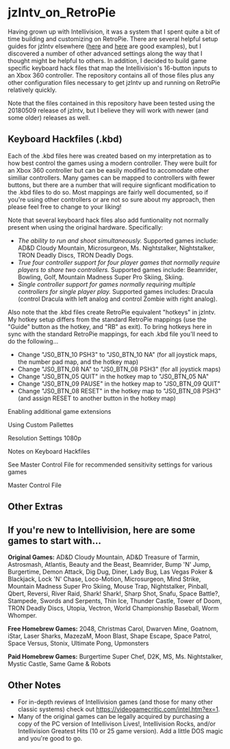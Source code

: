 # jzIntv_on_RetroPie
Having grown up with Intellivision, it was a system that I spent quite a bit of time building and customizing on RetroPie. There are several helpful setup guides for jzIntv elsewhere ([here](
https://www.reddit.com/r/intellivision/comments/4etfy4/howto_use_jzintv_emulator_the_easy_way/) and [here](https://www.retronicdesign.com/en/configuring-a-raspberry-pi-as-an-intellivision-retro-gaming-console/) are good examples), but I discovered a number of other advanced settings along the way that I thought might be helpful to others. In addition, I decided to build game specific keyboard hack files that map the Intellivision's 16-button inputs to an Xbox 360 controller. The repository contains all of those files plus any other configuration files necessary to get jzIntv up and running on RetroPie relatively quickly.

Note that the files contained in this repository have been tested using the 20180509 release of jzIntv, but I believe they will work with newer (and some older) releases as well.

## Keyboard Hackfiles (.kbd)

Each of the .kbd files here was created based on my interpretation as to how best control the games using a modern controller. They were built for an Xbox 360 controller but can be easily modified to accomodate other similiar controllers. Many games can be mapped to controllers with fewer buttons, but there are a number that will require signficant modification to the .kbd files to do so. Most mappings are fairly well documented, so if you're using other controllers or are not so sure about my approach, then please feel free to change to your liking!

Note that several keyboard hack files also add funtionality not normally present when using the original hardware.  Specifically:
  * *The ability to run and shoot simultaneously.*  Supported games include:  AD&D Cloudy Mountain, Microsurgeon, Ms.   Nightstalker, Nightstalker, TRON Deadly Discs, TRON Deadly Dogs.
  * *True four controller support for four player games that normally require players to share two controllers.*  Supported games include: Beamrider, Bowling, Golf, Mountain Madness Super Pro Skiing, Skiing.
  * *Single controller support for games normally requiring multiple controllers for single player play.*  Supported games includes: Dracula (control Dracula with left analog and control Zombie with right analog).

Also note that the .kbd files create RetroPie equivalent "hotkeys" in jzIntv. My hotkey setup differs from the standard RetroPie mappings (use the "Guide" button as the hotkey, and "RB" as exit). To bring hotkeys here in sync with the standard RetroPie mappings, for each .kbd file you'll need to do the following...
* Change "JS0_BTN_10 PSH3" to "JS0_BTN_10 NA" (for all joystick maps, the number pad map, and the hotkey map)
* Change "JS0_BTN_08 NA" to "JS0_BTN_08 PSH3" (for all joystick maps)
* Change "JS0_BTN_05 QUIT" in the hotkey map to "JS0_BTN_05 NA"
* Change "JS0_BTN_09 PAUSE" in the hotkey map to "JS0_BTN_09 QUIT"
* Change "JS0_BTN_08 RESET" in the hotkey map to "JS0_BTN_08 PSH3" (and assign RESET to another button in the hotkey map)

Enabling additional game extensions

Using Custom Pallettes

Resolution Settings
1080p

Notes on Keyboard Hackfiles

See Master Control File for recommended sensitivity settings for various games

Master Control File

## Other Extras

## If you're new to Intellivision, here are some games to start with...

**Original Games:**  AD&D Cloudy Mountain, AD&D Treasure of Tarmin, Astrosmash, Atlantis, Beauty and the Beast, Beamrider, Bump 'N' Jump, Burgertime, Demon Attack, Dig Dug, Diner, Lady Bug, Las Vegas Poker & Blackjack, Lock 'N' Chase, Loco-Motion, Microsurgeon, Mind Strike, Mountain Madness Super Pro Skiing, Mouse Trap, Nightstalker, Pinball, Qbert, Reversi, River Raid, Shark! Shark!, Sharp Shot, Snafu, Space Battle?, Stampede, Swords and Serpents, Thin Ice, Thunder Castle, Tower of Doom, TRON Deadly Discs, Utopia, Vectron, World Championship Baseball, Worm Whomper.

**Free Homebrew Games:**  2048, Christmas Carol, Dwarven Mine, Goatnom, iStar, Laser Sharks, MazezaM, Moon Blast, Shape Escape, Space Patrol, Space Versus, Stonix, Ultimate Pong, Upmonsters

**Paid Homebrew Games:**  Burgertime Super Chef, D2K, MS, Ms. Nightstalker, Mystic Castle, Same Game & Robots

## Other Notes

* For in-depth reviews of Intellivision games (and those for many other classic systems) check out https://videogamecritic.com/intel.htm?ex=1.
* Many of the original games can be legally acquired by purchasing a copy of the PC version of Intellivison Lives!, Intellivision Rocks, and/or Intellivision Greatest Hits (10 or 25 game version). Add a little DOS magic and you're good to go.
